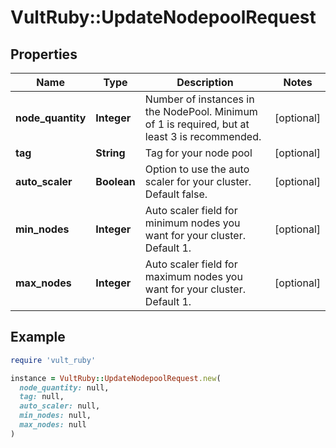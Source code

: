 # VultRuby::UpdateNodepoolRequest

## Properties

| Name | Type | Description | Notes |
| ---- | ---- | ----------- | ----- |
| **node_quantity** | **Integer** | Number of instances in the NodePool. Minimum of 1 is required, but at least 3 is recommended. | [optional] |
| **tag** | **String** | Tag for your node pool | [optional] |
| **auto_scaler** | **Boolean** | Option to use the auto scaler for your cluster. Default false. | [optional] |
| **min_nodes** | **Integer** | Auto scaler field for minimum nodes you want for your cluster. Default 1. | [optional] |
| **max_nodes** | **Integer** | Auto scaler field for maximum nodes you want for your cluster. Default 1. | [optional] |

## Example

```ruby
require 'vult_ruby'

instance = VultRuby::UpdateNodepoolRequest.new(
  node_quantity: null,
  tag: null,
  auto_scaler: null,
  min_nodes: null,
  max_nodes: null
)
```

